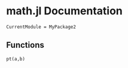 # math.jl Documentation

```@meta
CurrentModule = MyPackage2
```

## Functions

```@docs
pt(a,b)
```
